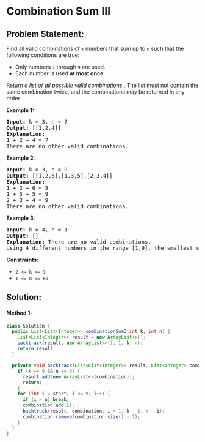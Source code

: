 # Combination Sum III

## Problem Statement:

Find all valid combinations of `k` numbers that sum up to `n` such that the following conditions are true:

* Only numbers `1` through `9` are used.
* Each number is used  **at most once** .

Return  *a list of all possible valid combinations* . The list must not contain the same combination twice, and the combinations may be returned in any order.

**Example 1:**

<pre><strong>Input:</strong> k = 3, n = 7
<strong>Output:</strong> [[1,2,4]]
<strong>Explanation:</strong>
1 + 2 + 4 = 7
There are no other valid combinations.</pre>

**Example 2:**

<pre><strong>Input:</strong> k = 3, n = 9
<strong>Output:</strong> [[1,2,6],[1,3,5],[2,3,4]]
<strong>Explanation:</strong>
1 + 2 + 6 = 9
1 + 3 + 5 = 9
2 + 3 + 4 = 9
There are no other valid combinations.
</pre>

**Example 3:**

<pre><strong>Input:</strong> k = 4, n = 1
<strong>Output:</strong> []
<strong>Explanation:</strong> There are no valid combinations.
Using 4 different numbers in the range [1,9], the smallest sum we can get is 1+2+3+4 = 10 and since 10 > 1, there are no valid combination.
</pre>

**Constraints:**

* `2 <= k <= 9`
* `1 <= n <= 60`

## Solution:

#### Method 1:

```java
class Solution {
  public List<List<Integer>> combinationSum3(int k, int n) {
    List<List<Integer>> result = new ArrayList<>();
    backtrack(result, new ArrayList<>(), 1, k, n);
    return result;
  }

  private void backtrack(List<List<Integer>> result, List<Integer> combination, int start, int k, int n) {
    if (k == 0 && n == 0) {
      result.add(new ArrayList<>(combination));
      return;
    }
    for (int i = start; i <= 9; i++) {
      if (i > n) break;
      combination.add(i);
      backtrack(result, combination, i + 1, k - 1, n - i);
      combination.remove(combination.size() - 1);
    }
  }
}

```
